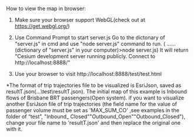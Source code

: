   
How to view the map in browser:

1. Make sure your browser support WebGL(check out at https://get.webgl.org/)

2. Use Command Prompt to start server.js
Go to the dictonary of "server.js" in cmd and use "node server.js" command to run. ( ...\...(dictionary of "server.js" in your computer)>node server.js)
It will return "Cesium development server running publicly. Connect to http://localhost:8888/"

3. Use your browser to visit http://localhost:8888/test/test.html

 *The format of trip trajectories file to be visualized is EsriJson, saved as resultT.json(...\test\resultT.json).
 The initial map of this example is Inbound flows of Brisbane BRT passengers(Open system).
 if you want to visualize another EsriJson file of trip trajectories (the field name for the value of passenger volume must be set as 'MAX_SUM_CO' ,see examples in the folder of “test”, "Inbound_	Closed""Outbound_Open""Outbound_Closed"), change your file name to 'resultT.json' and then replace the original one with it.
